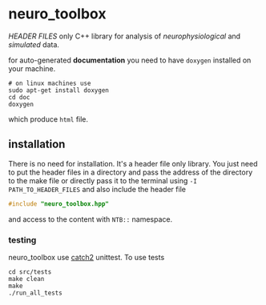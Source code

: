 # neuro_toolbox
*HEADER FILES* only C++ library for analysis of *neurophysiological* and *simulated* data.

for auto-generated **documentation** you need to have `doxygen` installed on your machine.

```shell
# on linux machines use
sudo apt-get install doxygen
cd doc
doxygen 
```

which produce `html` file. 

## installation 

There is no need for installation. It's a header file only library. You just need to put the header files in a directory and pass the address of the directory to the make file or directly pass it to the terminal using `-I PATH_TO_HEADER_FILES` and also include the header file 

```c++
#include "neuro_toolbox.hpp"
```

and access to the content with `NTB::`  namespace.

### testing 

neuro_toolbox use [catch2](https://github.com/catchorg/Catch2) unittest. To use tests 

```shell
cd src/tests
make clean
make
./run_all_tests
```





